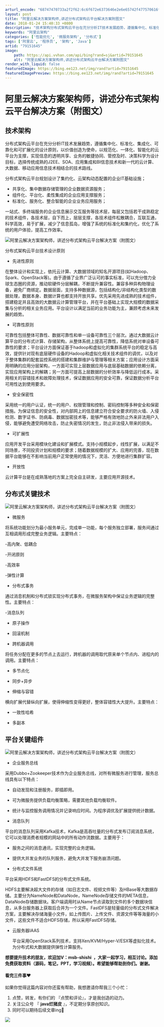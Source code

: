 ```yaml
---
arturl_encode: "68747470733a2f2f62:6c6f672e6373646e2e6e65742f477570616f7875657975616e:2f61727469636c652f64657461696c732f3739313531363435"
layout: post
title: "阿里云解决方案架构师,讲述分布式架构云平台解决方案附图文"
date: 2018-01-24 15:40:33 +0800
description: "技术架构分布式架构云平台在充分分析IT技术发展趋势，遵循集中化、标准化、集成化、可靠化和可扩展化的设"
keywords: "阿里云架构"
categories: ['性能优化', '微服务架构', '分布式']
tags: ['阿里云', '程序员', '架构', 'Java']
artid: "79151645"
image:
    path: https://api.vvhan.com/api/bing?rand=sj&artid=79151645
    alt: "阿里云解决方案架构师,讲述分布式架构云平台解决方案附图文"
render_with_liquid: false
featuredImage: https://bing.ee123.net/img/rand?artid=79151645
featuredImagePreview: https://bing.ee123.net/img/rand?artid=79151645
---
```


# 阿里云解决方案架构师，讲述分布式架构云平台解决方案（附图文）

## 技术架构

分布式架构云平台在充分分析IT技术发展趋势，遵循集中化、标准化、集成化、可靠化和可扩展化的设计原则，以价值创造为使命，以规范化、一体化、智能化的云平台为支撑，实现信息的透明共享、业务的敏捷协同、管控及时、决策科学为设计目标，选择传统成熟的J2EE、SOA、应用集成和BI信息技术和新一代的云计算、大数据、移动应用信息技术相结合的技术路线。

分布式架构云平台规划设计了集约化、云架构动态配置的企业IT基础设施；

* 共享化、集中数据存储管理的企业数据资源服务；
* 组件化、平台化、柔性集成的企业应用支撑服务；
* 标准化、服务化、整合智能的企业业务应用服务；

一站式、多终端服务的企业信息展示交互服务等技术层，每层又包括若干成熟稳定的技术组件，各技术层，自下而上，层层支撑，各技术组件松散耦合，互联互通，科学高效，易于扩展，减少了信息孤岛，增强了系统的标准化和集约化，优化了系统的用户体验，提高工作效率。

![阿里云解决方案架构师，讲述分布式架构云平台解决方案（附图文）](https://i-blog.csdnimg.cn/blog_migrate/d1c696ab219fec5b40190751431e8ae4.png)

分布式架构云平台技术设计原则

* 先进性原则

在整体设计和实现上，依托云计算、大数据领域的知名开源项目(如Hadoop、Spark、OpenStack等)。由于遵循了业界广泛认可的事实标准，可以充分借力全球生态圈的资源，推动软硬件分层解耦，不断提升兼容性。兼容多种异构物理设备，避免厂商绑定。数据层面，支持多种数据源，包括结构化/非结构化类型的数据处理，数据本身、数据计算也都支持开放共享。优先采用先进成熟的技术组件，搭建稳定并且高效的大数据云计算管理平台，并在平台基础上实现大规模的数据采集与分析的相关业务应用。平台设计以满足当前的业务功能为主，兼顾考虑未来发展的趋势。

* 可靠性原则

可靠性包括整体可靠性、数据可靠性和单一设备可靠性三个层次。通过大数据云计算平台的分布式计算、存储架构，从整体系统上提高可靠性，降低系统对单设备可靠性的要求；平台设计方面保证基于hadoop和虚拟化的集群系统平台的稳定与高效，提供针对现有底层硬件设备的Hadoop和虚拟化相关技术组件的调优，以及对于整体集群的配套监控系统的搭建和集群维护与管理等相关方案；应用设计方面采用明确的应用分层架构，一方面可实现上层数据应用与底层基础数据的依赖分离，实现应用架构上的解耦；另一方面可提高上层数据的分析效率与降低运行成本。采用相关的容错技术和故障处理技术，保证数据应用的安全可靠，保证数据分析平台可用性达到使用要求。

* 安全保密性

采用统一的用户认证，统一的用户、权限管理和控制、密码控制等多种安全和保密措施。为保证信息的安全性，对内部网上的信息建立符合安全要求的防火墙、入侵检测、数字证书、防病毒、数据加密技术等，能够严格有效地防止外来非法用户入侵，能够避免遭受网络攻击，防止失密情况的发生，防止非法侵入带来的损失。

* 可扩展性

应用开发平台采用模块化建设和扩展模式。支持小规模起步，线性扩展，以满足不同场景，不同投资计划和规模的要求；随着数据规模的扩大、应用的完善，现在数据平台能够在不影响当前用户正常使用的情况下，灵活、方便地进行集群扩容。

* 开放性

云计算平台是在成熟落地的方案上完全自主研发，主要应用开源技术。

## 分布式关键技术

![阿里云解决方案架构师，讲述分布式架构云平台解决方案（附图文）](https://i-blog.csdnimg.cn/blog_migrate/4e1ab3559dac7a323be353dd38e96b5d.png)

* 微服务

将系统功能划分为最小服务单元，完成单一功能，每个服务独立部署，服务间通过互相调用形成完整业务逻辑。主要特点：

-高内聚、低耦合

-开闭原则

-高效率

-弹性计算

* 分布式事务

通过消息机制和分布式锁实现分布式事务，在微服务架构中保证业务逻辑的完整性。主要特点：

-消息队列

- 原子操作

- 回滚机制

* 跨机器调用

将任务分配在更多的节点上去运行，跨机器的调用取代原来单个节点内、进程内的调用。主要特点：

- 多节点化

- 同步+异步

* 伸缩与容错

横向扩展代替纵向扩展，使得伸缩性变得更好，整体容错性大大提升。主要特点：

- 一致性哈希

- 多副本

## 平台关键组件

![阿里云解决方案架构师，讲述分布式架构云平台解决方案（附图文）](https://i-blog.csdnimg.cn/blog_migrate/11db7a8fb3fe3cb461339a5b51a4de4e.png)

* 企业服务总线

采用Dubbo+Zookeeper技术作为企业服务总线，对所有微服务进行管理，服务总线具有以下特点：

- 自动发现和注册服务，即插即用。

- 可为微服务提供负载均衡策略，需要其他负载均衡软件。

- 统计与监控服务调用情况并记录响应时间。为程序调优及扩展提供统计数据。

* 消息队列

平台的消息队列采用Kafka技术，Kafka是高吞吐量的分布式发布订阅消息系统，它可以处理消费者规模的网站中的所有动作流数据。主要用于：

- 服务之间的消息通讯，实现完整的业务逻辑。

- 提供大并发业务的队列服务，避免大并发下服务崩溃问题。

* 分布式文件系统

平台采用HDFS和FastDFS的分布式文件系统。

HDFS主要解决超大文件的存储（如日志文件、视频文件等）及HBase等大数据存储。主要分为NameNode和DataNode，NameNode存储文件的META信息，DataNode存储数据块。客户端调用时从Name节点读取到文件的多个数据块信息，从多台服务器上获取后合并为一个文件。FastDFS是轻量级的分布式文件解决方案，主要解决存储海量小文件，如上传图片、上传文件、资源文件等等海量的小文件，这些文件不适合HDFS存储，所以采用FastDFS存储。

* 云服务器IAAS

  平台采用OpenStack系列技术，支持Xen/KVM/Hyper-V/ESX等虚拟化技术。为分布式和大数据提供弹性计算服务。

**想要提升技术的朋友，欢迎加V：msb-shishi  ，大家一起学习，相互讨论。添加免费获取资料（源码，笔记，PPT，学习视频）。希望能够帮助到你们。谢谢。**

#### 看完三件事❤️

﻿如果你觉得这篇内容对你还蛮有帮助，我想邀请你帮我三个小忙：

1. 点赞，转发，有你们的 『点赞和评论』，才是我创造的动力。
2. 关注公众号 『
   **java烂猪皮**
   』，不定期分享原创知识。
3. 同时可以期待后续文章ing🚀

![](https://i-blog.csdnimg.cn/blog_migrate/984b4c5c33dd4730b20963176729cfc1.png)